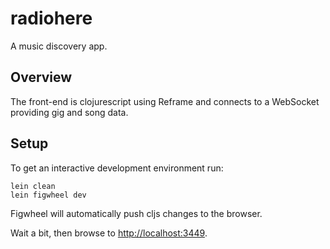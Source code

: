 # radiohere

A music discovery app.

## Overview

The front-end is clojurescript using Reframe and connects to a WebSocket providing gig and song data.

## Setup

To get an interactive development environment run:

```
lein clean
lein figwheel dev
```

Figwheel will automatically push cljs changes to the browser.

Wait a bit, then browse to [http://localhost:3449](http://localhost:3449).

